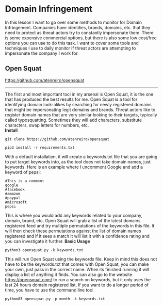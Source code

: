 # Domain Infringement
In this lesson I want to go over some methods to monitor for Domain Infringement. Companies have identities, brands, domains, etc. that they need to protect as threat actors try to constantly impersonate them. There is some expensive commercial options, but there is also some low cost/free options you can use to do this task. I want to cover some tools and techniques I use to daily monitor if threat actors are attempting to impersonate the company I work for. 

## Open Squat
https://github.com/atenreiro/opensquat

***

The first and most important tool in my arsenal is Open Squat, it is the one that has produced the best results for me. Open Squat is a tool for identifying domain look-alikes by searching for newly registered domains that might be impersonating legit domains and brands. Threat actors like to register domain names that are very similar looking to their targets, typically called typosquatting. Sometimes they will add characters, substitute characters, swap letters for numbers, etc. \
**Install**
```
git clone https://github.com/atenreiro/opensquat
```
```
pip3 install -r requirements.txt
```
With a default installation, it will create a keywords.txt file that you are going to put target keywords into, as the tool does not take domain names, just keywords. Here is an example where I uncomment Google and add a keyword of pepsi:
```
#This is a comment
google
#facebook
#amazon
#paypal
#microsoft
pepsi
```
This is where you would add any keywords related to your company, domain, brand, etc. Open Squat will grab a list of the latest domains registered feed and try multiple permutations of the keywords in this file. It will then check these permutations against the list of domain names registered and if it sees a match it will list it with a confidence rating and you can investigate it further. 
**Basic Usage**
```
python3 opensquat.py -k keywords.txt
```
This will run Open Squat using the keywords file. Keep in mind this does not have to be the keywords.txt that comes with Open Squat, you can make your own, just pass in the correct name. When its finished running it will display a list of anything it finds. You can also go to the website https://opensquat.com/ to run a search on keywords, but it only uses the last 24 hours domain registered list. If you want to do a longer period of time, you have to use the command line tool.
```
python83 opensquat.py -p month -k keywords.txt
```

